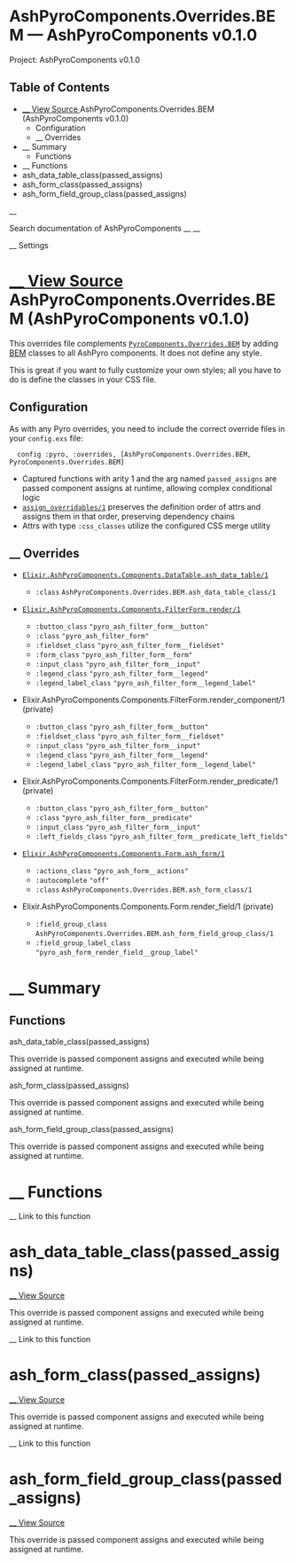 # AshPyroComponents.Overrides.BEM — AshPyroComponents v0.1.0

Project: AshPyroComponents v0.1.0

## Table of Contents

- [ __ View Source ](external_link) AshPyroComponents.Overrides.BEM (AshPyroComponents v0.1.0)
  - Configuration
  - __ Overrides
- __ Summary
  - Functions
- __ Functions
- ash_data_table_class(passed_assigns)
- ash_form_class(passed_assigns)
- ash_form_field_group_class(passed_assigns)

__

Search documentation of AshPyroComponents __ __

__ Settings

#  [ __ View Source ](external_link) AshPyroComponents.Overrides.BEM (AshPyroComponents v0.1.0)

This overrides file complements [`PyroComponents.Overrides.BEM`](external_link) by adding [BEM](external_link) classes to all AshPyro components. It does not define any style.

This is great if you want to fully customize your own styles; all you have to do is define the classes in your CSS file.

## Configuration

As with any Pyro overrides, you need to include the correct override files in your `config.exs` file:
    
    
      config :pyro, :overrides, [AshPyroComponents.Overrides.BEM, PyroComponents.Overrides.BEM]

  * Captured functions with arity 1 and the arg named `passed_assigns` are passed component assigns at runtime, allowing complex conditional logic
  * [`assign_overridables/1`](external_link) preserves the definition order of attrs and assigns them in that order, preserving dependency chains
  * Attrs with type `:css_classes` utilize the configured CSS merge utility



##  __ Overrides

  * [`Elixir.AshPyroComponents.Components.DataTable.ash_data_table/1`](external_link)

    * `:class` `AshPyroComponents.Overrides.BEM.ash_data_table_class/1`
  * [`Elixir.AshPyroComponents.Components.FilterForm.render/1`](external_link)

    * `:button_class` `"pyro_ash_filter_form__button"`
    * `:class` `"pyro_ash_filter_form"`
    * `:fieldset_class` `"pyro_ash_filter_form__fieldset"`
    * `:form_class` `"pyro_ash_filter_form__form"`
    * `:input_class` `"pyro_ash_filter_form__input"`
    * `:legend_class` `"pyro_ash_filter_form__legend"`
    * `:legend_label_class` `"pyro_ash_filter_form__legend_label"`
  * Elixir.AshPyroComponents.Components.FilterForm.render_component/1 (private)

    * `:button_class` `"pyro_ash_filter_form__button"`
    * `:fieldset_class` `"pyro_ash_filter_form__fieldset"`
    * `:input_class` `"pyro_ash_filter_form__input"`
    * `:legend_class` `"pyro_ash_filter_form__legend"`
    * `:legend_label_class` `"pyro_ash_filter_form__legend_label"`
  * Elixir.AshPyroComponents.Components.FilterForm.render_predicate/1 (private)

    * `:button_class` `"pyro_ash_filter_form__button"`
    * `:class` `"pyro_ash_filter_form__predicate"`
    * `:input_class` `"pyro_ash_filter_form__input"`
    * `:left_fields_class` `"pyro_ash_filter_form__predicate_left_fields"`
  * [`Elixir.AshPyroComponents.Components.Form.ash_form/1`](external_link)

    * `:actions_class` `"pyro_ash_form__actions"`
    * `:autocomplete` `"off"`
    * `:class` `AshPyroComponents.Overrides.BEM.ash_form_class/1`
  * Elixir.AshPyroComponents.Components.Form.render_field/1 (private)

    * `:field_group_class` `AshPyroComponents.Overrides.BEM.ash_form_field_group_class/1`
    * `:field_group_label_class` `"pyro_ash_form_render_field__group_label"`



#  __ Summary

##  Functions

ash_data_table_class(passed_assigns)

This override is passed component assigns and executed while being assigned at runtime.

ash_form_class(passed_assigns)

This override is passed component assigns and executed while being assigned at runtime.

ash_form_field_group_class(passed_assigns)

This override is passed component assigns and executed while being assigned at runtime.

#  __ Functions

__ Link to this function

# ash_data_table_class(passed_assigns)

[ __ View Source ](external_link)

This override is passed component assigns and executed while being assigned at runtime.

__ Link to this function

# ash_form_class(passed_assigns)

[ __ View Source ](external_link)

This override is passed component assigns and executed while being assigned at runtime.

__ Link to this function

# ash_form_field_group_class(passed_assigns)

[ __ View Source ](external_link)

This override is passed component assigns and executed while being assigned at runtime.
